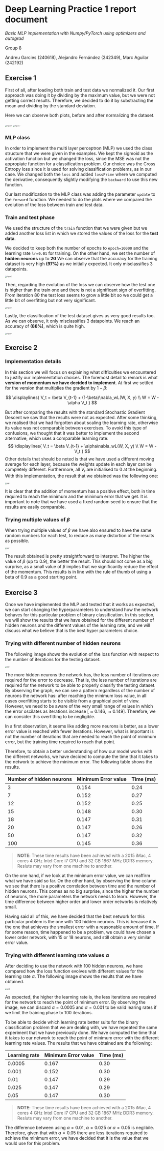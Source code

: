 # Deep Learning Practice 1 report document

*Basic MLP implementation with Numpy/PyTorch using optimizers and autograd*

Group 8

Andreu Garcies (240618), Alejandro Fernández (242349), Marc Aguilar (242192)

## Exercise 1

First of all, after loading both train and test data we normalized it. Our first approach was doing it by dividing by the maximum value, but we were not getting correct results. Therefore, we decided to do it by substracting the mean and dividing by the standard deviation. 

Here we can observe both plots, before  and after normalizing the dataset.

<img src="Results/fig1.png" alt="Figure 1" style="zoom:33%;" />
<img src="Results/fig2.png" alt="Figure 2" style="zoom:33%;" />

### MLP class
In order to implement the multi layer perceptron (MLP) we used the class structure that we were given in the examples. We kept the sigmoid as the activation function but we changed the loss, since the MSE was not the appropiate function for a classification problem. Our choice was the Cross Entropy loss since it is used for solving classification problems, as in our case. We changed both the `loss` and added `lossPrime` where we computed the derivative, consequently slightly modifying the `backward` to use this new function. 

Our last modification to the MLP class was adding the parameter `update` to the `forward` function. We needed to do the plots where we compared the evolution of the loss between train and test data. 

### Train and test phase
We used the structure of the `train` function that we were given but we added another loss list in which we stored the values of the loss for the **test data**.

We decided to keep both the number of epochs to `epoch=10000` and the learning rate `lr=0.01` for training. On the other hand, we set the number of **hidden neurons** up to **20** We can observe that the accuracy for the training dataset is very high **(97%)** as we initially expected. It only misclassifies 3 datapoints. 

<img src="Results/fig3.png" alt="Figure 3" style="zoom:33%;" />

Then, regarding the evolution of the loss we can observe how the test one is higher than the train one and there is not a significant sign of overfitting. From iteration 80 the test loss seems to grow a little bit so we could get a little bit of overfitting but not very significant.

<img src="Results/fig4.png" alt="Figure 4" style="zoom:33%;" />

Lastly, the classification of the test dataset gives us very good results too. As we can observe, it only misclassifies 3 datapoints. We reach an accuracy of **(88%)**, which is quite high. 

<img src="Results/fig5.png" alt="Figure 4" style="zoom:33%;" />


## Exercise 2

### Implementation details

In this section we will focus on explaining what difficulties we encountered to justify our implementation choices. The foremost detail to remark is what **version of momentum we have decided to implement**. At first we settled for the version that multiplies the gradient by $1 - \beta$:

$$
\displaylines{
V_t = \beta V_{t-1} + (1-\beta)\nabla_wL(W, X, y) \\
W = W - \alpha V_t
}
$$

But after comparing the results with the standard Stochastic Gradient Descent we saw that the results were not as expected. After some thinking, we realised that we had forgotten about scaling the learning rate, otherwise its value was not comparable between exercises. To avoid this type of confusions, we thought that it was better to implement the second alternative, which uses a comparable learning rate:
$$
\displaylines{
V_t = \beta V_{t-1} + \alpha\nabla_wL(W, X, y) \\
W = W - V_t
}
$$
Other details that should be noted is that we have used a different moving average for each layer, because the weights update in each layer can be completely different. Furthermore, all $V_t$ are initialised to $0$ at the beginning. With this implementation, the result that we obtained was the following one:

<img src="Results/fig6.png" alt="fig6" style="zoom: 33%;" />

It is clear that the addition of momentum has a positive effect, both in time required to reach the minimum and the minimum error that we get. It is important to note that we have used a fixed random seed to ensure that the results are easily comparable.

### Trying multiple values of $\beta$

When trying multiple values of $\beta$ we have also ensured to have the same random numbers for each test, to reduce as many distortion of the results as possible.

<img src="Results/fig7.png" alt="fig7" style="zoom:33%;" />

The result obtained is pretty straightforward to interpret. The higher the value of $\beta$ (up to $0.9$), the better the result. This should not come as a big surprise, as a small value of $\beta$ implies that we significantly reduce the effect of the momentum. This results is in line with the rule of thumb of using a beta of $0.9$ as a good starting point.

## Exercise 3

Once we have implemented the MLP and tested that it works as expected, we can start changing the hyperparameters to understand how the network behaves for this particular problem of binary classification. In this section, we will show the results that we have obtained for the different number of hidden neurons and the different values of the learning rate, and we will discuss  what we believe that is the best hyper parameters choice.

### Trying with different number of hidden neurons

The following image shows the evolution of the loss function with respect to the number of iterations for the testing dataset.

<img src="Results/fig9.png" alt="fig9" style="zoom:33%;" />

The more hidden neurons the network has, the less number of iterations are required for the error to decrease. That is, the less number of iterations are required for the network to be able to properly classify the testing dataset. By observing the graph, we can see a pattern regardless of the number of neurons the network has: after reaching the minimum loss value, in all cases overfitting starts to be visible from a graphical point of view. However, we need to be aware of the very small range of values in which the error oscilates as iterations increase $[\approx0.146, \approx 0.149]$. Therefore, we can consider this overfitting to be negligible.

In a first observation, it seems like adding more neurons is better, as a lower error value is reached with fewer iterations. However, what is important is not the number of iterations that are needed to reach the point of minimum error, but the training time required to reach that point.

Therefore, to obtain a better understanding of how our model works with the different networks, we have decided to compute the time that it takes to the network to achieve the minimum error. The following table shows the results.

| Number of hidden neurons | Minimum Error value | Time (ms)           |
| ------------------------ | ------------------- | ------------------- |
| 3                        | 0.154               | 0.24                |
| 7                        | 0.152               | 0.27 |
| 12                       | 0.152               | 0.25  |
| 15                       | 0.148               | 0.30  |
| 18                       | 0.147               | 0.31 |
| 20                       | 0.147               | 0.26 |
| 50                       | 0.147               | 0.32    |
| 100                      | 0.145               | 0.36 |

> **NOTE**: These time results have been achieved with a 2015 iMac, 4 cores 4 GHz Intel Core i7 CPU and 32 GB 1867 MHz DDR3 memory. Resluts may vary from one machine to another.

On the one hand, if we look at the minimum error value, we can reaffirm what we have said so far. On the other hand, by observing the time column we see that there is a positive correlation between time and the number of hidden neurons. This comes as no big surprise, since the higher the number of neurons, the more parameters the network needs to learn. However, the time difference between higher order and lower order networks is relatively small.

Having said all of this, we have decided that the best network for this particular problem is the one with 100 hidden neurons. This is because it is the one that achieves the smallest error with a reasonable amount of time. If for some reason, time happened to be a problem, we could have chosen a lower order network, with 15 or 18 neurons, and still obtain a very similar error value.

### Trying with different learning rate values $\alpha$

After deciding to use the network with 100 hidden neurons, we have compared how the loss function evolves with different values for the learning rate $\alpha$. The following image shows the results that we have obtained.



<img src="Results/fig10.png" alt="fig10" style="zoom:33%;" />

As expected, the higher the learning rate is, the less iterations are required for the network to reach the point of minimum error. By observing the image, we can discard $\alpha = 0.0005$ and $\alpha = 0.001$ to be valid learing rates if we limit the training phase to $100$ iterations.

To be able to decide which learning rate better suits for the binary classification problem that we are dealing with, we have repeated the same experiment that we have previously done. We have computed the time that it takes to our network to reach the point of minimum error with the different learning rate values. The results that we have obtained are the following:

| Learning rate | Minimum Error value | Time (ms)              |
| ------------- | ------------------- | ---------------------- |
| 0.0005        | 0.167 | 0.30  |
| 0.001         | 0.152 | 0.30 |
| 0.01          | 0.147 | 0.29  |
| 0.025         | 0.147 | 0.29 |
| 0.05          | 0.147 | 0.30  |

> **NOTE**: These time results have been achieved with a 2015 iMac, 4 cores 4 GHz Intel Core i7 CPU and 32 GB 1867 MHz DDR3 memory. Resluts may vary from one machine to another.

The difference between using $\alpha = 0.01$, $\alpha = 0.025$ or $\alpha = 0.05$ is neglibile. Therefore, given that with $\alpha = 0.05$ there are less iterations required to achieve the minimum error, we have decided that it is the value that we would use for this problem.
